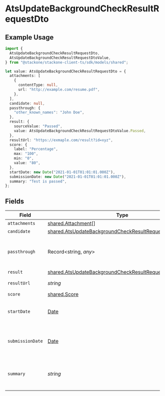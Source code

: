 # AtsUpdateBackgroundCheckResultRequestDto

## Example Usage

```typescript
import {
  AtsUpdateBackgroundCheckResultRequestDto,
  AtsUpdateBackgroundCheckResultRequestDtoValue,
} from "@stackone/stackone-client-ts/sdk/models/shared";

let value: AtsUpdateBackgroundCheckResultRequestDto = {
  attachments: [
    {
      contentType: null,
      url: "http://example.com/resume.pdf",
    },
  ],
  candidate: null,
  passthrough: {
    "other_known_names": "John Doe",
  },
  result: {
    sourceValue: "Passed",
    value: AtsUpdateBackgroundCheckResultRequestDtoValue.Passed,
  },
  resultUrl: "https://exmaple.com/result?id=xyz",
  score: {
    label: "Percentage",
    max: "100",
    min: "0",
    value: "80",
  },
  startDate: new Date("2021-01-01T01:01:01.000Z"),
  submissionDate: new Date("2021-01-01T01:01:01.000Z"),
  summary: "Test is passed",
};
```

## Fields

| Field                                                                                                                                       | Type                                                                                                                                        | Required                                                                                                                                    | Description                                                                                                                                 | Example                                                                                                                                     |
| ------------------------------------------------------------------------------------------------------------------------------------------- | ------------------------------------------------------------------------------------------------------------------------------------------- | ------------------------------------------------------------------------------------------------------------------------------------------- | ------------------------------------------------------------------------------------------------------------------------------------------- | ------------------------------------------------------------------------------------------------------------------------------------------- |
| `attachments`                                                                                                                               | [shared.Attachment](../../../sdk/models/shared/attachment.md)[]                                                                             | :heavy_minus_sign:                                                                                                                          | N/A                                                                                                                                         |                                                                                                                                             |
| `candidate`                                                                                                                                 | [shared.AtsUpdateBackgroundCheckResultRequestDtoCandidate](../../../sdk/models/shared/atsupdatebackgroundcheckresultrequestdtocandidate.md) | :heavy_minus_sign:                                                                                                                          | N/A                                                                                                                                         |                                                                                                                                             |
| `passthrough`                                                                                                                               | Record<string, *any*>                                                                                                                       | :heavy_minus_sign:                                                                                                                          | Value to pass through to the provider                                                                                                       | {<br/>"other_known_names": "John Doe"<br/>}                                                                                                 |
| `result`                                                                                                                                    | [shared.AtsUpdateBackgroundCheckResultRequestDtoResult](../../../sdk/models/shared/atsupdatebackgroundcheckresultrequestdtoresult.md)       | :heavy_minus_sign:                                                                                                                          | N/A                                                                                                                                         |                                                                                                                                             |
| `resultUrl`                                                                                                                                 | *string*                                                                                                                                    | :heavy_minus_sign:                                                                                                                          | The test`s result url                                                                                                                       | https://exmaple.com/result?id=xyz                                                                                                           |
| `score`                                                                                                                                     | [shared.Score](../../../sdk/models/shared/score.md)                                                                                         | :heavy_minus_sign:                                                                                                                          | N/A                                                                                                                                         |                                                                                                                                             |
| `startDate`                                                                                                                                 | [Date](https://developer.mozilla.org/en-US/docs/Web/JavaScript/Reference/Global_Objects/Date)                                               | :heavy_minus_sign:                                                                                                                          | The start date of the candidate test                                                                                                        | 2021-01-01T01:01:01.000Z                                                                                                                    |
| `submissionDate`                                                                                                                            | [Date](https://developer.mozilla.org/en-US/docs/Web/JavaScript/Reference/Global_Objects/Date)                                               | :heavy_minus_sign:                                                                                                                          | The submission date of the candidate test                                                                                                   | 2021-01-01T01:01:01.000Z                                                                                                                    |
| `summary`                                                                                                                                   | *string*                                                                                                                                    | :heavy_minus_sign:                                                                                                                          | The summary about the result of the test                                                                                                    | Test is passed                                                                                                                              |